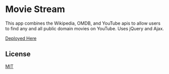 # Movie Stream

This app combines the Wikipedia, OMDB, and YouTube apis to allow users to find any and all public domain movies on YouTube. Uses jQuery and Ajax.

[Deployed Here](https://wesleyclements.github.io/MoviStream/)

## License
[MIT](https://choosealicense.com/licenses/mit/)

